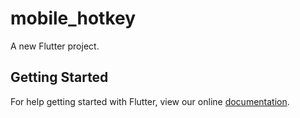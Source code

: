 # mobile_hotkey

A new Flutter project.

## Getting Started

For help getting started with Flutter, view our online
[documentation](http://flutter.io/).
